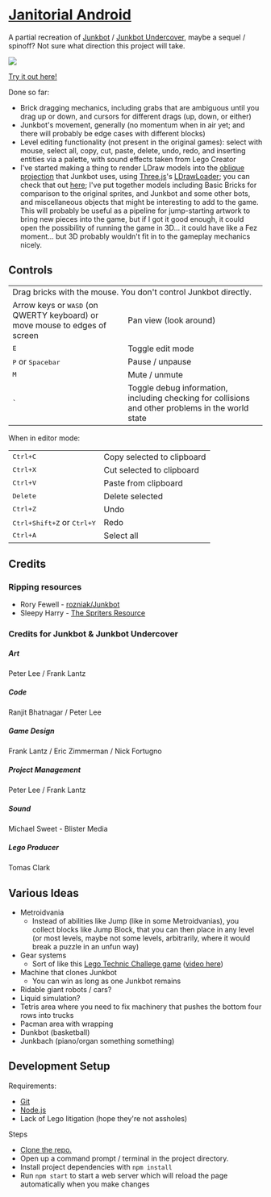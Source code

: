 # [Janitorial Android][demo]

A partial recreation of [Junkbot][] / [Junkbot Undercover][], maybe a sequel / spinoff?
Not sure what direction this project will take.

[![](images/teaser.png)][demo]

[Try it out here!][demo]

Done so far:
- Brick dragging mechanics, including grabs that are ambiguous until you drag up or down, and cursors for different drags (up, down, or either)
- Junkbot's movement, generally (no momentum when in air yet; and there will probably be edge cases with different blocks)
- Level editing functionality (not present in the original games): select with mouse, select all, copy, cut, paste, delete, undo, redo, and inserting entities via a palette, with sound effects taken from Lego Creator
- I've started making a thing to render LDraw models into the [oblique projection][] that Junkbot uses, using [Three.js][]'s [LDrawLoader][]; you can check that out [here][3D demo]; I've put together models including Basic Bricks for comparison to the original sprites, and Junkbot and some other bots, and miscellaneous objects that might be interesting to add to the game. This will probably be useful as a pipeline for jump-starting artwork to bring new pieces into the game, but if I got it good enough, it could open the possibility of running the game in 3D... it could have like a Fez moment... but 3D probably wouldn't fit in to the gameplay mechanics nicely.

## Controls

<table>
	<tr>
		<td colspan="2">Drag bricks with the mouse. You don't control Junkbot directly.</td>
	</tr>
	<tr>
		<td>Arrow keys or <kbd>WASD</kbd> (on QWERTY keyboard) or move mouse to edges of screen</td>
		<td>Pan view (look around)</td>
	</tr>
	<tr>
		<td><kbd>E</kbd></td>
		<td>Toggle edit mode</td>
	</tr>
	<tr>
		<td><kbd>P</kbd> or <kbd>Spacebar</kbd></td>
		<td>Pause / unpause</td>
	</tr>
	<tr>
		<td><kbd>M</kbd></td>
		<td>Mute / unmute</td>
	</tr>
	<tr>
		<td><kbd>`</kbd></td>
		<td>Toggle debug information, including checking for collisions and other problems in the world state</td>
	</tr>
</table>

When in editor mode:
<table>
	<tr>
		<td><kbd>Ctrl+C</kbd></td>
		<td>Copy selected to clipboard</td>
	</tr>
	<tr>
		<td><kbd>Ctrl+X</kbd></td>
		<td>Cut selected to clipboard</td>
	</tr>
	<tr>
		<td><kbd>Ctrl+V</kbd></td>
		<td>Paste from clipboard</td>
	</tr>
	<tr>
		<td><kbd>Delete</kbd></td>
		<td>Delete selected</td>
	</tr>
	<tr>
		<td><kbd>Ctrl+Z</kbd></td>
		<td>Undo</td>
	</tr>
	<tr>
		<td><kbd>Ctrl+Shift+Z</kbd> or <kbd>Ctrl+Y</kbd></td>
		<td>Redo</td>
	</tr>
	<tr>
		<td><kbd>Ctrl+A</kbd></td>
		<td>Select all</td>
	</tr>
</table>

## Credits

### Ripping resources
- Rory Fewell - [rozniak/Junkbot](https://github.com/rozniak/Junkbot)
- Sleepy Harry - [The Spriters Resource](https://www.spriters-resource.com/pc_computer/junkbot/)

### Credits for Junkbot & Junkbot Undercover

##### Art
Peter Lee / Frank Lantz

##### Code
Ranjit Bhatnagar / Peter Lee

##### Game Design
Frank Lantz / Eric Zimmerman / Nick Fortugno

##### Project Management
Peter Lee / Frank Lantz

##### Sound
Michael Sweet - Blister Media

##### Lego Producer
Tomas Clark

## Various Ideas

- Metroidvania
	- Instead of abilities like Jump (like in some Metroidvanias), you collect blocks like Jump Block, that you can then place in any level (or most levels, maybe not some levels, arbitrarily, where it would break a puzzle in an unfun way)
- Gear systems
	- Sort of like this [Lego Technic Challege game](http://biomediaproject.com/bmp/files/LEGO/gms/online/Technic/LegoMechanic/) ([video here](https://www.youtube.com/watch?v=vjevgPI6FWs))
- Machine that clones Junkbot
	- You can win as long as one Junkbot remains
- Ridable giant robots / cars?
- Liquid simulation?
- Tetris area where you need to fix machinery that pushes the bottom four rows into trucks
- Pacman area with wrapping
- Dunkbot (basketball)
- Junkbach (piano/organ something something)

## Development Setup

Requirements:
- [Git][]
- [Node.js][]
- Lack of Lego litigation (hope they're not assholes)

Steps
- [Clone the repo.][git clone]
- Open up a command prompt / terminal in the project directory.
- Install project dependencies with `npm install`
- Run `npm start` to start a web server which will reload the page automatically when you make changes

[Node.js]: https://nodejs.org/
[Git]: https://git-scm.org/
[git clone]: https://help.github.com/articles/cloning-a-repository/
[demo]: https://1j01.github.io/janitorial-android/
[3D demo]: https://1j01.github.io/janitorial-android/three
[Junkbot]: https://brickipedia.fandom.com/wiki/Junkbot
[Junkbot Undercover]: https://brickipedia.fandom.com/wiki/Junkbot_Undercover
[Three.js]: https://threejs.org/
[LDrawLoader]: https://threejs.org/examples/webgl_loader_ldraw.html
[oblique projection]: https://en.wikipedia.org/wiki/Oblique_projection
